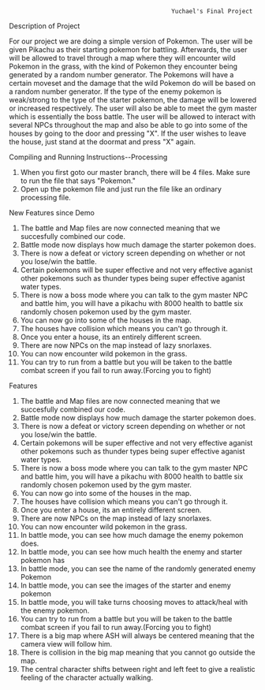                                                   Yuchael's Final Project
                                                  
Description of Project

  For our project we are doing a simple version of Pokemon.  The user will be given Pikachu as their starting pokemon for battling.  Afterwards, the user will be allowed to travel through a map where they will encounter wild Pokemon in the grass, with the kind of Pokemon they encounter being generated by a random number generator.  The Pokemons will have a certain moveset and the damage that the wild Pokemon do will be based on a random number generator.  If the type of the enemy pokemon is weak/strong to the type of the starter pokemon, the damage will be lowered or increased respectively.  The user will also be able to meet the gym master which is essentially the boss battle.  The user will be allowed to interact with several NPCs throughout the map and also be able to go into some of the houses by going to the door and pressing "X".  If the user wishes to leave the house, just stand at the doormat and press "X" again.  
                                             
Compiling and Running Instructions--Processing
1.  When you first goto our master branch, there will be 4 files.  Make sure to run the file that says "Pokemon."
2.  Open up the pokemon file and just run the file like an ordinary processing file.


New Features since Demo
1. The battle and Map files are now connected meaning that we succesfully combined our code.
2. Battle mode now displays how much damage the starter pokemon does.
3. There is now a defeat or victory screen depending on whether or not you lose/win the battle.
4. Certain pokemons will be super effective and not very effective aganist other pokemons such as thunder types being super effective aganist water types.
5. There is now a boss mode where you can talk to the gym master NPC and battle him, you will have a pikachu with 8000 health to battle six randomly chosen pokemon used by the gym master.
6.  You can now go into some of the houses in the map.
7.  The houses have collision which means you can't go through it.
8.  Once you enter a house, its an entirely different screen.
8.  There are now NPCs on the map instead of lazy snorlaxes.
9.  You can now encounter wild pokemon in the grass.
10. You can try to run from a battle but you will be taken to the battle combat screen if you fail to run away.(Forcing you to fight)
  
Features
1. The battle and Map files are now connected meaning that we succesfully combined our code.
2. Battle mode now displays how much damage the starter pokemon does.
3. There is now a defeat or victory screen depending on whether or not you lose/win the battle.
4. Certain pokemons will be super effective and not very effective aganist other pokemons such as thunder types being super effective aganist water types.
5. There is now a boss mode where you can talk to the gym master NPC and battle him, you will have a pikachu with 8000 health to battle six randomly chosen pokemon used by the gym master.
6.  You can now go into some of the houses in the map.
7.  The houses have collision which means you can't go through it.
8.  Once you enter a house, its an entirely different screen.
8.  There are now NPCs on the map instead of lazy snorlaxes.
9.  You can now encounter wild pokemon in the grass.
10. In battle mode, you can see how much damage the enemy pokemon does.
11. In battle mode, you can see how much health the enemy and starter pokemon has
12. In battle mode, you can see the name of the randomly generated enemy Pokemon
13. In battle mode, you can see the images of the starter and enemy pokemon
14. In battle mode, you will take turns choosing moves to attack/heal with the enemy pokemon.
15. You can try to run from a battle but you will be taken to the battle combat screen if you fail to run away.(Forcing you to fight)
16. There is a big map where ASH will always be centered meaning that the camera view will follow him.
17. There is collision in the big map meaning that you cannot go outside the map.
18. The central character shifts between right and left feet to give a realistic feeling of the character actually walking.
  
